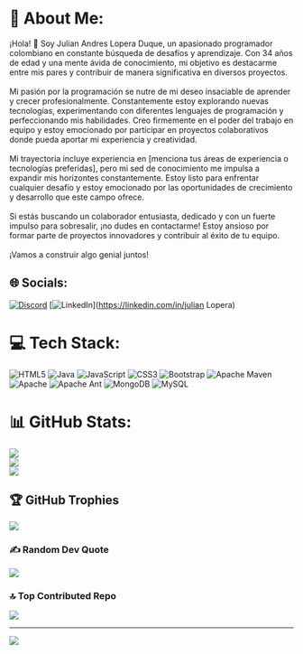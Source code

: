 # 💫 About Me:
¡Hola! 👋 Soy Julian Andres Lopera Duque, un apasionado programador colombiano en constante búsqueda de desafíos y aprendizaje. Con 34 años de edad y una mente ávida de conocimiento, mi objetivo es destacarme entre mis pares y contribuir de manera significativa en diversos proyectos.<br><br>Mi pasión por la programación se nutre de mi deseo insaciable de aprender y crecer profesionalmente. Constantemente estoy explorando nuevas tecnologías, experimentando con diferentes lenguajes de programación y perfeccionando mis habilidades. Creo firmemente en el poder del trabajo en equipo y estoy emocionado por participar en proyectos colaborativos donde pueda aportar mi experiencia y creatividad.<br><br>Mi trayectoria incluye experiencia en [menciona tus áreas de experiencia o tecnologías preferidas], pero mi sed de conocimiento me impulsa a expandir mis horizontes constantemente. Estoy listo para enfrentar cualquier desafío y estoy emocionado por las oportunidades de crecimiento y desarrollo que este campo ofrece.<br><br>Si estás buscando un colaborador entusiasta, dedicado y con un fuerte impulso para sobresalir, ¡no dudes en contactarme! Estoy ansioso por formar parte de proyectos innovadores y contribuir al éxito de tu equipo.<br><br>¡Vamos a construir algo genial juntos!


## 🌐 Socials:
[![Discord](https://img.shields.io/badge/Discord-%237289DA.svg?logo=discord&logoColor=white)](https://discord.gg/juliancho4318) [![LinkedIn](https://img.shields.io/badge/LinkedIn-%230077B5.svg?logo=linkedin&logoColor=white)](https://linkedin.com/in/julian Lopera) 

# 💻 Tech Stack:
![HTML5](https://img.shields.io/badge/html5-%23E34F26.svg?style=for-the-badge&logo=html5&logoColor=white) ![Java](https://img.shields.io/badge/java-%23ED8B00.svg?style=for-the-badge&logo=openjdk&logoColor=white) ![JavaScript](https://img.shields.io/badge/javascript-%23323330.svg?style=for-the-badge&logo=javascript&logoColor=%23F7DF1E) ![CSS3](https://img.shields.io/badge/css3-%231572B6.svg?style=for-the-badge&logo=css3&logoColor=white) ![Bootstrap](https://img.shields.io/badge/bootstrap-%238511FA.svg?style=for-the-badge&logo=bootstrap&logoColor=white) ![Apache Maven](https://img.shields.io/badge/Apache%20Maven-C71A36?style=for-the-badge&logo=Apache%20Maven&logoColor=white) ![Apache](https://img.shields.io/badge/apache-%23D42029.svg?style=for-the-badge&logo=apache&logoColor=white) ![Apache Ant](https://img.shields.io/badge/Apache%20Ant-A81C7D?style=for-the-badge&logo=Apache%20Ant&logoColor=white) ![MongoDB](https://img.shields.io/badge/MongoDB-%234ea94b.svg?style=for-the-badge&logo=mongodb&logoColor=white) ![MySQL](https://img.shields.io/badge/mysql-%2300000f.svg?style=for-the-badge&logo=mysql&logoColor=white)
# 📊 GitHub Stats:
![](https://github-readme-stats.vercel.app/api?username=julian8904&theme=chartreuse-dark&hide_border=false&include_all_commits=false&count_private=false)<br/>
![](https://github-readme-streak-stats.herokuapp.com/?user=julian8904&theme=chartreuse-dark&hide_border=false)<br/>
![](https://github-readme-stats.vercel.app/api/top-langs/?username=julian8904&theme=chartreuse-dark&hide_border=false&include_all_commits=false&count_private=false&layout=compact)

## 🏆 GitHub Trophies
![](https://github-profile-trophy.vercel.app/?username=julian8904&theme=juicyfresh&no-frame=true&no-bg=false&margin-w=4)

### ✍️ Random Dev Quote
![](https://quotes-github-readme.vercel.app/api?type=horizontal&theme=radical)

### 🔝 Top Contributed Repo
![](https://github-contributor-stats.vercel.app/api?username=julian8904&limit=5&theme=juicyfresh&combine_all_yearly_contributions=true)

---
[![](https://visitcount.itsvg.in/api?id=julian8904&icon=0&color=0)](https://visitcount.itsvg.in)

<!-- Proudly created with GPRM ( https://gprm.itsvg.in ) -->
